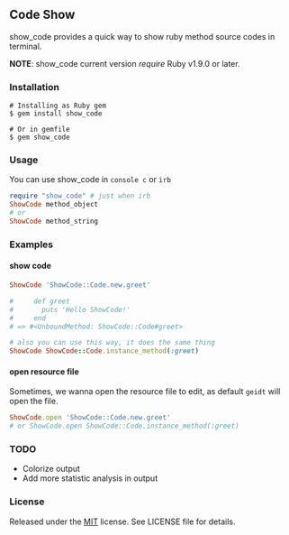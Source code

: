 ## Code Show ##

show_code provides a quick way to show ruby method source codes in terminal.

__NOTE__: show_code current version *require* Ruby v1.9.0 or later.

### Installation ###
    # Installing as Ruby gem
    $ gem install show_code

    # Or in gemfile
    $ gem show_code

### Usage ###
You can use show_code in `console c` or `irb`

```ruby
require "show_code" # just when irb
ShowCode method_object
# or
ShowCode method_string
```

### Examples ###

#### show code
```ruby
ShowCode 'ShowCode::Code.new.greet'

#     def greet
#       puts 'Hello ShowCode!'
#     end
# => #<UnboundMethod: ShowCode::Code#greet>

# also you can use this way, it does the same thing
ShowCode ShowCode::Code.instance_method(:greet)

```
#### open resource file
Sometimes, we wanna open the resource file to edit, as default `geidt` will open the file.

```ruby
ShowCode.open 'ShowCode::Code.new.greet'
# or ShowCode.open ShowCode::Code.instance_method(:greet)
```

### TODO ###
- Colorize output
- Add more statistic analysis in output

### License ###
Released under the [MIT](http://opensource.org/licenses/MIT) license. See LICENSE file for details.
